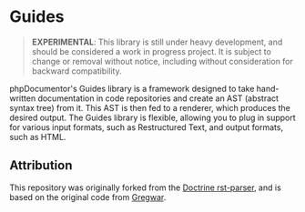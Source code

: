 # Guides

> **EXPERIMENTAL**: This library is still under heavy development, and should be considered a work in progress project. It is subject to change or removal without notice, including without consideration for backward compatibility.

phpDocumentor's Guides library is a framework designed to take hand-written documentation in code repositories and
create an AST (abstract syntax tree) from it. This AST is then fed to a renderer, which produces the desired output. 
The Guides library is flexible, allowing you to plug in support for various input formats,
such as Restructured Text, and output formats, such as HTML.

## Attribution

This repository was originally forked from the [Doctrine rst-parser](https://github.com/doctrine/rst-parser),
and is based on the original code from [Gregwar](https://github.com/Gregwar/RST).
